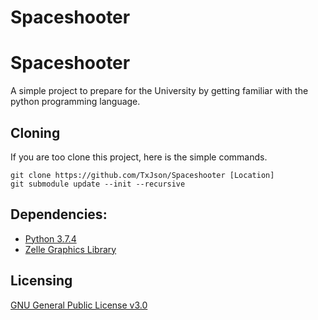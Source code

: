 # Spaceshooter

# Spaceshooter

A simple project to prepare for the University by getting familiar with the python programming language.

## Cloning
If you are too clone this project, here is the simple commands.
```
git clone https://github.com/TxJson/Spaceshooter [Location]
git submodule update --init --recursive
```

## Dependencies:
- [Python 3.7.4](https://www.python.org/downloads/release/python-374/)
- [Zelle Graphics Library](https://mcsp.wartburg.edu/zelle/python/graphics/graphics.pdf)

## Licensing

[GNU General Public License v3.0](https://github.com/TxJson/Spaceshooter/blob/master/LICENSE)
